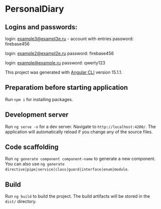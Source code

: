 # PersonalDiary

## Logins and passwords:

login: example3@exampl3e.ru - account with entries
password: firebase456

login: example2@exampl2e.ru
password: firebase456
  
login: example@example.ru
password: qwerty123

This project was generated with [Angular CLI](https://github.com/angular/angular-cli) version 15.1.1.

## Preparatiom before starting application

Run `npm i` for installing packages.

## Development server

Run `ng serve -o` for a dev server. Navigate to `http://localhost:4200/`. The application will automatically reload if you change any of the source files.

## Code scaffolding

Run `ng generate component component-name` to generate a new component. You can also use `ng generate directive|pipe|service|class|guard|interface|enum|module`.

## Build

Run `ng build` to build the project. The build artifacts will be stored in the `dist/` directory.

